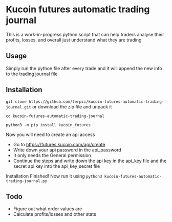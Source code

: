 # Kucoin futures automatic trading journal

This is a work-in-progress python script that can help traders analyse their profits, losses, and overall just understand what they are trading

## Usage
Simply run the python file after every trade and it will append the new info to the trading journal file

## Installation
``git clone https://github.com/terpii/kucoin-futures-automatic-trading-journal.git`` or download the zip file and unpack it

``cd kucoin-futures-automatic-trading-journal``

``python3 -m pip install kucoin_futures``

Now you will need to create an api access
- Go to https://futures.kucoin.com/api/create
- Write down your api password in the api_password
- It only needs the General permission
- Continue the steps and write down the api key in the api_key file and the secret api key into the api_key_secret file

Installation Finished! Now run it using ``python3 kucoin-futures-automatic-trading-journal.py``

## Todo
- Figure out what order values are
- Calculate profits/losses and other stats
